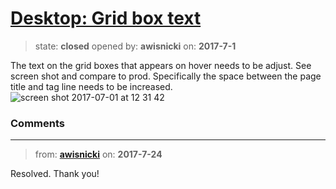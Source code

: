 # [Desktop: Grid box text](https://github.com/livingstoneonline/livingstoneonline/issues/168)

> state: **closed** opened by: **awisnicki** on: **2017-7-1**

The text on the grid boxes that appears on hover needs to be adjust. See screen shot and compare to prod. Specifically the space between the page title and tag line needs to be increased.
![screen shot 2017-07-01 at 12 31 42](https://user-images.githubusercontent.com/12518623/27764218-8e686b84-5e59-11e7-887b-507193d5d5d6.png)


### Comments

---
> from: [**awisnicki**](https://github.com/livingstoneonline/livingstoneonline/issues/168#issuecomment-317566877) on: **2017-7-24**

Resolved. Thank you!
